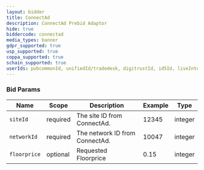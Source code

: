 ```yaml
---
layout: bidder
title: ConnectAd
description: ConnectAd Prebid Adaptor
hide: true
biddercode: connectad
media_types: banner
gdpr_supported: true
usp_supported: true
coppa_supported: true
schain_supported: true
userIds: pubcommonId, unifiedId/tradedesk, digitrustId, id5Id, liveIntent, parrable
---
```



### Bid Params

| Name        | Scope    | Description                    | Example | Type      |
|-------------|----------|--------------------------------|---------|-----------|
| `siteId`    | required | The site ID from ConnectAd.    | 12345   | integer   |
| `networkId` | required | The network ID from ConnectAd. | 10047   | integer   |
| `floorprice`| optional | Requested Floorprice           | 0.15    | integer   |
